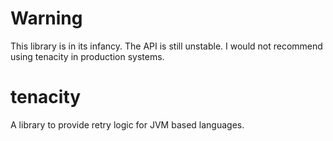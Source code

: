 # Warning
This library is in its infancy.  The API is still unstable.  I would not recommend using tenacity in production systems.

# tenacity
A library to provide retry logic for JVM based languages.
